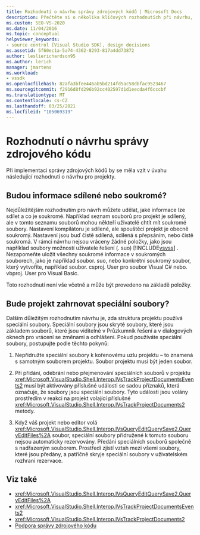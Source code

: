 ```yaml
---
title: Rozhodnutí o návrhu správy zdrojových kódů | Microsoft Docs
description: Přečtěte si o několika klíčových rozhodnutích při návrhu, která je potřeba zvážit pro projekty při implementaci správy zdrojového kódu.
ms.custom: SEO-VS-2020
ms.date: 11/04/2016
ms.topic: conceptual
helpviewer_keywords:
- source control [Visual Studio SDK], design decisions
ms.assetid: 5f60ec1a-5a74-4362-8293-817a4dd73872
author: leslierichardson95
ms.author: lerich
manager: jmartens
ms.workload:
- vssdk
ms.openlocfilehash: 82afa3bfee446ab5bd214fd5ac58dbfac9523467
ms.sourcegitcommit: f2916d8fd296b92cc402597d1d1eecda4f6cccbf
ms.translationtype: MT
ms.contentlocale: cs-CZ
ms.lasthandoff: 03/25/2021
ms.locfileid: "105069319"
---
```

# <a name="source-control-design-decisions"></a>Rozhodnutí o návrhu správy zdrojového kódu
Při implementaci správy zdrojových kódů by se měla vzít v úvahu následující rozhodnutí o návrhu pro projekty.

## <a name="will-information-be-shared-or-private"></a>Budou informace sdílené nebo soukromé?
 Nejdůležitějším rozhodnutím pro návrh můžete udělat, jaké informace lze sdílet a co je soukromé. Například seznam souborů pro projekt je sdílený, ale v tomto seznamu souborů mohou někteří uživatelé chtít mít soukromé soubory. Nastavení kompilátoru je sdílené, ale spouštěcí projekt je obecně soukromý. Nastavení jsou buď čistě sdílená, sdílená s přepsáním, nebo čistě soukromá. V rámci návrhu nejsou vráceny žádné položky, jako jsou například soubory možností uživatele řešení (. suo) [!INCLUDE[vsvss](../../extensibility/includes/vsvss_md.md)] . Nezapomeňte uložit všechny soukromé informace v soukromých souborech, jako je například soubor. suo, nebo konkrétní soukromý soubor, který vytvoříte, například soubor. csproj. User pro soubor Visual C# nebo. vbproj. User pro Visual Basic.

 Toto rozhodnutí není vše včetně a může být provedeno na základě položky.

## <a name="will-the-project-include-special-files"></a>Bude projekt zahrnovat speciální soubory?
 Dalším důležitým rozhodnutím návrhu je, zda struktura projektu používá speciální soubory. Speciální soubory jsou skryté soubory, které jsou základem souborů, které jsou viditelné v Průzkumník řešení a v dialogových oknech pro vrácení se změnami a odhlášení. Pokud používáte speciální soubory, postupujte podle těchto pokynů:

1. Nepřidružte speciální soubory k kořenovému uzlu projektu – to znamená s samotným souborem projektu. Soubor projektu musí být jeden soubor.

2. Při přidání, odebrání nebo přejmenování speciálních souborů v projektu <xref:Microsoft.VisualStudio.Shell.Interop.IVsTrackProjectDocumentsEvents2> musí být aktivovány příslušné události se sadou příznaků, která označuje, že soubory jsou speciální soubory. Tyto události jsou volány prostředím v reakci na projekt volající příslušné <xref:Microsoft.VisualStudio.Shell.Interop.IVsTrackProjectDocuments2> metody.

3. Když váš projekt nebo editor volá <xref:Microsoft.VisualStudio.Shell.Interop.IVsQueryEditQuerySave2.QueryEditFiles%2A> soubor, speciální soubory přidružené k tomuto souboru nejsou automaticky rezervovány. Předání speciálních souborů společně s nadřazeným souborem. Prostředí zjistí vztah mezi všemi soubory, které jsou předány, a patřičně skryje speciální soubory v uživatelském rozhraní rezervace.

## <a name="see-also"></a>Viz také
- <xref:Microsoft.VisualStudio.Shell.Interop.IVsQueryEditQuerySave2.QueryEditFiles%2A>
- <xref:Microsoft.VisualStudio.Shell.Interop.IVsTrackProjectDocumentsEvents2>
- <xref:Microsoft.VisualStudio.Shell.Interop.IVsTrackProjectDocuments2>
- [Podpora správy zdrojového kódu](../../extensibility/internals/supporting-source-control.md)
